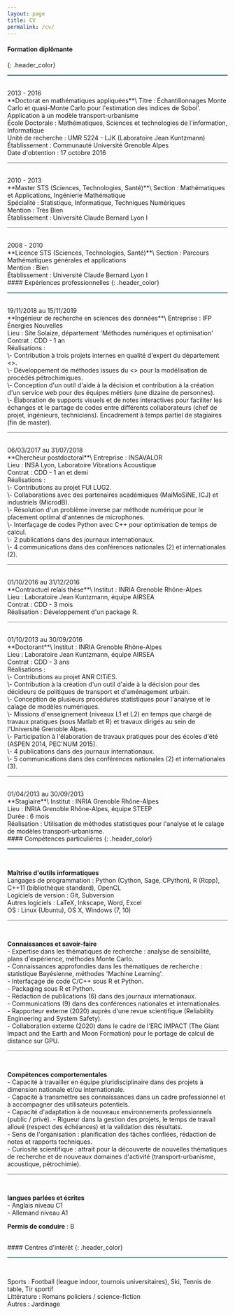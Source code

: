 ```yaml
---
layout: page
title: CV
permalink: /cv/
---
```


#### Formation diplômante
{: .header_color}
<hr style="height:2px;border-width:0;color:gray;background-color:#367588"><br>
<span class="time">2013 - 2016</span><br>
**Doctorat en mathématiques appliquées**\
<span class="subtitle">Titre</span> : Échantillonnages Monte Carlo et quasi-Monte Carlo pour l'estimation des indices de Sobol'. Application à un modèle transport-urbanisme<br>
<span class="subtitle">École Doctorale</span> : Mathématiques, Sciences et technologies de l'information, Informatique<br>
<span class="subtitle">Unité de recherche</span> : UMR 5224 - LJK (Laboratoire Jean Kuntzmann)<br>
<span class="subtitle">Établissement</span> : Communauté Université Grenoble Alpes<br>
<span class="subtitle">Date d'obtention</span> : 17 octobre 2016

<hr style="height:1px;border-width:0;color:gray;background-color:#828282"><br>
<span class="time">2010 - 2013</span><br>
**Master STS (Sciences, Technologies, Santé)**\
<span class="subtitle">Section</span> : Mathématiques et Applications, Ingénierie Mathématique<br>
<span class="subtitle">Spécialité</span> : Statistique, Informatique, Techniques Numériques<br>
<span class="subtitle">Mention</span> : Très Bien<br>
<span class="subtitle">Établissement</span> : Université Claude Bernard Lyon I

<hr style="height:1px;border-width:0;color:gray;background-color:#828282"><br>
<span class="time">2008 - 2010</span><br>
**Licence STS (Sciences, Technologies, Santé)**\
<span class="subtitle">Section</span> : Parcours Mathématiques générales et applications<br>
<span class="subtitle">Mention</span> : Bien<br>
<span class="subtitle">Établissement</span> : Université Claude Bernard Lyon I

<br>
#### Expériences professionnelles
{: .header_color}
<hr style="height:2px;border-width:0;color:gray;background-color:#367588"><br>
<span class="time">19/11/2018 au 15/11/2019</span><br>
**Ingénieur de recherche en sciences des données**\
<span class="subtitle">Entreprise</span> : IFP Énergies Nouvelles<br>
<span class="subtitle">Lieu</span> : Site Solaize, département 'Méthodes numériques et optimisation'<br>
<span class="subtitle">Contrat</span> : CDD - 1 an<br>
<span class="subtitle">Réalisations</span> :<br>
\- Contribution à trois projets internes en qualité d'expert du département <<Méthodes numériques et optimisation>>.<br>
\- Développement de méthodes issues du <<Machine Learning>> pour la modélisation de procédés pétrochimiques.<br>
\- Conception d'un outil d'aide à la décision et contribution à la création d'un service web pour des équipes métiers (une dizaine de personnes).<br>
\- Élaboration de supports visuels et de notes interactives pour faciliter les échanges et le partage de codes entre différents collaborateurs (chef de projet, ingénieurs, techniciens).
Encadrement à temps partiel de stagiaires (fin de master).

<hr style="height:1px;border-width:0;color:gray;background-color:#828282"><br>
<span class="time">06/03/2017 au 31/07/2018</span><br>
**Chercheur postdoctoral**\
<span class="subtitle">Entreprise</span> : INSAVALOR<br>
<span class="subtitle">Lieu</span> : INSA Lyon, Laboratoire Vibrations Acoustique<br>
<span class="subtitle">Contrat</span> : CDD - 1 an et demi <br>
<span class="subtitle">Réalisations</span> :<br>
\- Contributions au projet FUI LUG2.<br>
\- Collaborations avec des partenaires académiques (MaiMoSiNE, ICJ) et industriels (MicrodB).<br>
\- Résolution d'un problème inverse par méthode numérique pour le placement optimal d'antennes de microphones.<br>
\- Interfaçage de codes Python avec C++ pour optimisation de temps de calcul.<br>
\- 2 publications dans des journaux internationaux.<br>
\- 4 communications dans des conférences nationales (2) et internationales (2).<br>

<hr style="height:1px;border-width:0;color:gray;background-color:#828282"><br>
<span class="time">01/10/2016 au 31/12/2016</span><br>
**Contractuel relais thèse**\
<span class="subtitle">Institut</span> : INRIA Grenoble Rhône-Alpes<br>
<span class="subtitle">Lieu</span> : Laboratoire Jean Kuntzmann, équipe AIRSEA<br>
<span class="subtitle">Contrat</span> : CDD - 3 mois <br>
<span class="subtitle">Réalisation</span> : Développement d'un package R.

<hr style="height:1px;border-width:0;color:gray;background-color:#828282"><br>
<span class="time">01/10/2013 au 30/09/2016</span><br>
**Doctorant**\
<span class="subtitle">Institut</span> : INRIA Grenoble Rhône-Alpes<br>
<span class="subtitle">Lieu</span> : Laboratoire Jean Kuntzmann, équipe AIRSEA<br>
<span class="subtitle">Contrat</span> : CDD - 3 ans <br>
<span class="subtitle">Réalisations</span> :<br>
\- Contributions au projet ANR CITiES.<br>
\- Contribution à la création d'un outil d'aide à la décision pour des décideurs de politiques de transport et d'aménagement urbain.<br>
\- Conception de plusieurs procédures statistiques pour l'analyse et le calage de modèles numériques.<br>
\- Missions d'enseignement (niveaux L1 et L2) en temps que chargé de travaux pratiques (sous Matlab et R) et travaux dirigés au sein de l'Université Grenoble Alpes.<br>
\- Participation à l'élaboration de travaux pratiques pour des écoles d'été (ASPEN 2014, PEC'NUM 2015).<br>
\- 4 publications dans des journaux internationaux.<br>
\- 5 communications dans des conférences nationales (2) et internationales (3).

<hr style="height:1px;border-width:0;color:gray;background-color:#828282"><br>
<span class="time">01/04/2013 au 30/09/2013</span><br>
**Stagiaire**\
<span class="subtitle">Institut</span> : INRIA Grenoble Rhône-Alpes<br>
<span class="subtitle">Lieu</span> : INRIA Grenoble Rhône-Alpes, équipe STEEP<br>
<span class="subtitle">Durée</span> : 6 mois <br>
<span class="subtitle">Réalisation</span> : Utilisation de méthodes statistiques pour l'analyse et le calage de modèles transport-urbanisme.

<br>
#### Compétences particulières
{: .header_color}
<hr style="height:2px;border-width:0;color:gray;background-color:#367588"><br>

**Maîtrise d'outils informatiques**<br>
<span class="subtitle">Langages de programmation</span> : Python (Cython, Sage, CPython), R (Rcpp), C++11 (bibliothèque standard), OpenCL<br>
<span class="subtitle">Logiciels de version</span> : Git, Subversion<br>
<span class="subtitle">Autres logiciels</span> : LaTeX, Inkscape, Word, Excel<br>
<span class="subtitle">OS</span> : Linux (Ubuntu), OS X, Windows (7, 10)

<hr style="height:1px;border-width:0;color:gray;background-color:#828282"><br>

**Connaissances et savoir-faire**<br>
\- Expertise dans les thématiques de recherche : analyse de sensibilité, plans d'expérience, méthodes Monte Carlo.<br>
\- Connaissances approfondies dans les thématiques de recherche : statistique Bayésienne, méthodes 'Machine Learning'.<br>
\- Interfaçage de code C/C++ sous R et Python.<br>
\- Packaging sous R et Python.<br>
\- Rédaction de publications (6) dans des journaux internationaux.<br>
\- Communications (9) dans des conférences nationales et internationales.<br>
\- Rapporteur externe (2020) auprès d'une revue scientifique (Reliability Engineering and System Safety).<br>
\- Collaboration externe (2020) dans le cadre de l'ERC IMPACT (The Giant Impact and the Earth and Moon Formation) pour le portage de calcul de distance sur GPU.

<hr style="height:1px;border-width:0;color:gray;background-color:#828282"><br>

**Compétences comportementales**<br>
\- Capacité à travailler en équipe pluridisciplinaire dans des projets à dimension nationale et/ou internationale.<br>
\- Capacité à transmettre ses connaissances dans un cadre professionnel et à accompagner des utilisateurs potentiels.<br>
\- Capacité d'adaptation à de nouveaux environnements professionnels (public / privé).
\- Rigueur dans la gestion des projets, le temps de travail alloué (respect des échéances) et la validation des résultats.<br>
\- Sens de l'organisation : planification des tâches confiées, rédaction de notes et rapports techniques.<br>
\- Curiosité scientifique : attrait pour la découverte de nouvelles thématiques de recherche et de nouveaux domaines d'activité (transport-urbanisme, acoustique, pétrochimie).

<hr style="height:1px;border-width:0;color:gray;background-color:#828282"><br>

**langues parlées et écrites**<br>
\- Anglais niveau C1<br>
\- Allemand niveau A1

**Permis de conduire** : B

<br>
#### Centres d'intérêt
{: .header_color}
<hr style="height:2px;border-width:0;color:gray;background-color:#367588"><br>

<span class="subtitle">Sports</span> : Football (league indoor, tournois universitaires), Ski, Tennis de table, Tir sportif<br>
<span class="subtitle">Littérature</span> : Romans policiers / science-fiction<br>
<span class="subtitle">Autres</span> : Jardinage
